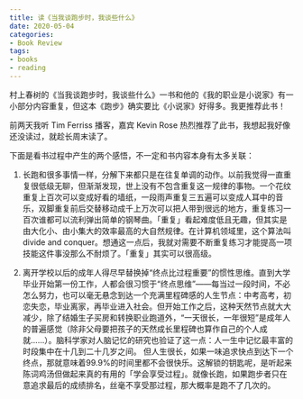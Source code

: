 ```yaml
---
title: 读《当我谈跑步时，我谈些什么》
date: 2020-05-04
categories:
- Book Review
tags:
- books
- reading
---
```


村上春树的《当我谈跑步时，我谈些什么》一书和他的《我的职业是小说家》有一小部分内容重复，但这本《跑步》确实要比《小说家》好得多。我更推荐此书！

前两天我听 Tim Ferriss 播客，嘉宾 Kevin Rose 热烈推荐了此书，我想起我好像还没读过，就趁长周末读了。

下面是看书过程中产生的两个感悟，不一定和书内容本身有太多关联：

1. 长跑和很多事情一样，分解下来都只是在往复单调的动作。以前我觉得一直重复很低级无聊，但渐渐发现，世上没有不包含重复这一规律的事物。一个花纹重复上百次可以变成好看的墙纸，一段雨声重复三五遍可以变成人耳中的音乐，双脚重复前后交替移动成千上万次可以把人带到很远的地方，重复练习一百次谁都可以流利弹出简单的钢琴曲。「重复」看起难度低且无趣，但其实是由大化小、由小集大的效率最高的大自然规律。在计算机领域里，这个算法叫 divide and conquer。想通这一点后，我就对需要不断重复练习才能提高一项技能这件事没那么不耐烦了。「重复」其实可以很高级。

2. 离开学校以后的成年人得尽早替换掉“终点比过程重要”的惯性思维。直到大学毕业开始第一份工作，人都会很习惯于“终点思维”——每当过一段时间，不必怎么努力，也可以毫无悬念到达一个充满里程碑感的人生节点：中考高考，初恋失恋，毕业离家，再毕业进入社会。但开始工作之后，这种天然节点就大大减少，除了结婚生子买房和转换职业跑道外，“一天很长，一年很短”是成年人的普遍感觉（除非父母要把孩子的天然成长里程碑也算作自己的个人成就......）。脑科学家对人脑记忆的研究也验证了这一点：人一生中记忆最丰富的时段集中在十几到二十几岁之间。
   但人生很长，如果一味追求快点到达下一个终点，那就意味着99.9%的时间里都不会很快乐。这解锁的钥匙呢，是听起来陈词鸡汤但做起来真的有用的「学会享受过程」。就像长跑，如果跑步者只在意追求最后的成绩排名，丝毫不享受那过程，那大概率是跑不了几次的。

